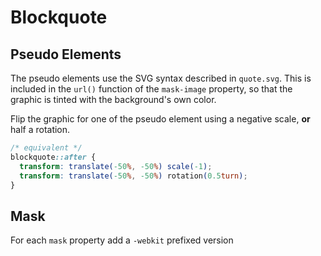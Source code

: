 # Blockquote

## Pseudo Elements

The pseudo elements use the SVG syntax described in `quote.svg`. This is included in the `url()` function of the `mask-image` property, so that the graphic is tinted with the background's own color.

Flip the graphic for one of the pseudo element using a negative scale, **or** half a rotation.

```css
/* equivalent */
blockquote::after {
  transform: translate(-50%, -50%) scale(-1);
  transform: translate(-50%, -50%) rotation(0.5turn);
}
```

## Mask

For each `mask` property add a `-webkit` prefixed version
